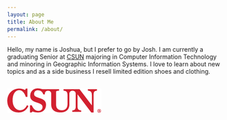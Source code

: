 ```yaml
---
layout: page
title: About Me
permalink: /about/
---
```


Hello, my name is Joshua, but I prefer to go by Josh. I am currently a graduating Senior at [CSUN] majoring in Computer Information Technology and minoring in Geographic Information Systems. I love to learn about new topics and as a side business I resell limited edition shoes and clothing.


\
![CSUN Logo](/assets/csunalone.png)

[CSUN]: https://www.csun.edu/
